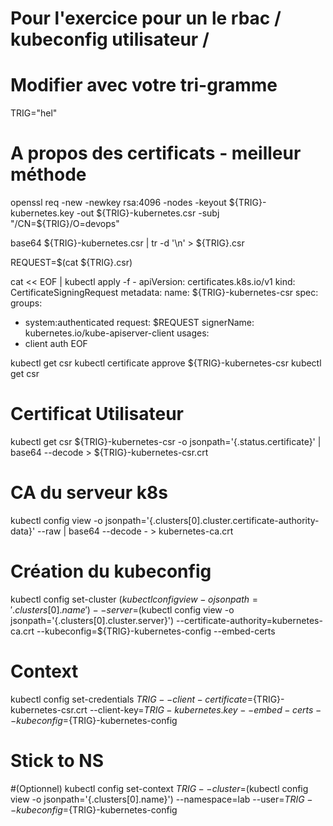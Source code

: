 # Pour l'exercice pour un le rbac / kubeconfig utilisateur /

# Modifier avec votre tri-gramme 
TRIG="hel"


# A propos des certificats - meilleur méthode

openssl req -new -newkey rsa:4096 -nodes -keyout ${TRIG}-kubernetes.key -out ${TRIG}-kubernetes.csr -subj "/CN=${TRIG}/O=devops"

base64 ${TRIG}-kubernetes.csr | tr -d '\n' > ${TRIG}.csr


REQUEST=$(cat ${TRIG}.csr)

cat << EOF | kubectl apply -f -
apiVersion: certificates.k8s.io/v1
kind: CertificateSigningRequest
metadata:
  name: ${TRIG}-kubernetes-csr
spec:
  groups:
  - system:authenticated
  request: $REQUEST
  signerName: kubernetes.io/kube-apiserver-client
  usages:
  - client auth
EOF

kubectl get csr
kubectl certificate approve ${TRIG}-kubernetes-csr
kubectl get csr
# Certificat Utilisateur
kubectl get csr ${TRIG}-kubernetes-csr -o jsonpath='{.status.certificate}' | base64 --decode > ${TRIG}-kubernetes-csr.crt
# CA du serveur k8s
kubectl config view -o jsonpath='{.clusters[0].cluster.certificate-authority-data}' --raw | base64 --decode - > kubernetes-ca.crt
# Création du kubeconfig
kubectl config set-cluster $(kubectl config view -o jsonpath='{.clusters[0].name}') --server=$(kubectl config view -o jsonpath='{.clusters[0].cluster.server}') --certificate-authority=kubernetes-ca.crt --kubeconfig=${TRIG}-kubernetes-config --embed-certs
# Context
kubectl config set-credentials ${TRIG} --client-certificate=${TRIG}-kubernetes-csr.crt --client-key=${TRIG}-kubernetes.key --embed-certs --kubeconfig=${TRIG}-kubernetes-config
# Stick to NS
#(Optionnel)
kubectl config set-context ${TRIG} --cluster=$(kubectl config view -o jsonpath='{.clusters[0].name}') --namespace=lab --user=${TRIG} --kubeconfig=${TRIG}-kubernetes-config